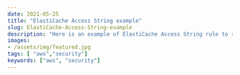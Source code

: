 ```yaml
---
date: 2021-05-25
title: "ElastiCache Access String example"
slug: ElastiCache-Access-String-example
description: "Here is an example of ElastiCache Access String rule to restrict privillages of a user to certain keys and commands"
images:
- /assets/img/featured.jpg
tags: [ "aws","security"]
keywords: ["aws", "security"]
---
```


